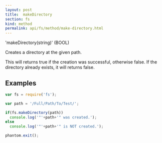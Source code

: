 ```yaml
---
layout: post
title:  makeDirectory
section: fs
kind: method
permalink: api/fs/method/make-directory.html
---
```


'makeDirectory(string)' (BOOL)

Creates a directory at the given path.

This will returns true if the creation was successful, otherwise false. If the directory already exists, it will returns false.

## Examples

```javascript
var fs = require('fs');

var path = '/Full/Path/To/Test/';

if(fs.makeDirectory(path))
  console.log('"'+path+'" was created.');
else
  console.log('"'+path+'" is NOT created.');

phantom.exit();
```








